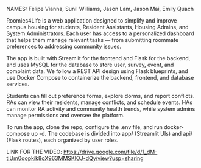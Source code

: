 NAMES: Felipe Vianna, Sunil Williams, Jason Lam, Jason Mai, Emily Quach

Roomies4Life is a web application designed to simplify and improve campus housing for students, Resident Assistants, Housing Admins, and System Administrators. Each user has access to a personalized dashboard that helps them manage relevant tasks — from submitting roommate preferences to addressing community issues.

The app is built with Streamlit for the frontend and Flask for the backend, and uses MySQL for the database to store user, survey, event, and complaint data. We follow a REST API design using Flask blueprints, and use Docker Compose to containerize the backend, frontend, and database services.

Students can fill out preference forms, explore dorms, and report conflicts. RAs can view their residents, manage conflicts, and schedule events. HAs can monitor RA activity and community health trends, while system admins manage permissions and oversee the platform.

To run the app, clone the repo, configure the .env file, and run docker-compose up -d. The codebase is divided into app/ (Streamlit UIs) and api/ (Flask routes), each organized by user roles.

LINK FOR THE VIDEO: https://drive.google.com/file/d/1_dM-tiUm0qopkik8oX963MMSKlOJ-dQy/view?usp=sharing
